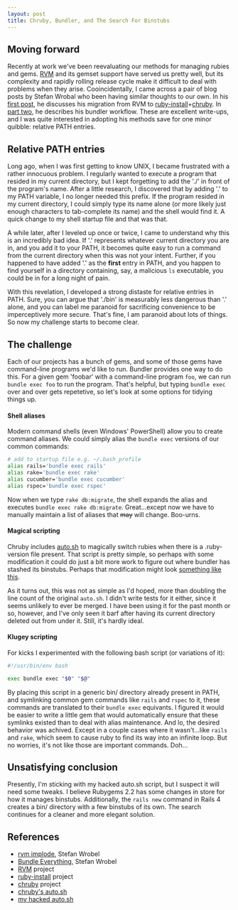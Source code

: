 ```yaml
---
layout: post
title: Chruby, Bundler, and The Search For Binstubs
---
```


## Moving forward

Recently at work we've been reevaluating our methods for managing rubies and
gems.  [RVM][] and its gemset support have served us pretty well, but its
complexity and rapidly rolling release cycle make it difficult to deal with
problems when they arise.  Cooincidentally, I came across a pair of blog posts
by Stefan Wrobal who been having similar thoughts to our own.  In his [first
post][swrobel-part-1], he discusses his migration from RVM to
[ruby-install][]+[chruby][].  In [part two][swrobel-part-2], he describes his
bundler workflow.  These are excellent write-ups, and I was quite interested
in adopting his methods save for one minor quibble: relative PATH entries.

## Relative PATH entries

Long ago, when I was first getting to know UNIX, I became frustrated with a
rather innocuous problem.  I regularly wanted to execute a program that
resided in my current directory, but I kept forgetting to add the './' in
front of the program's name.  After a little research, I discovered that by
adding '.' to my PATH variable, I no longer needed this prefix.  If the
program resided in my current directory, I could simply type its name alone
(or more likely just enough characters to tab-complete its name) and the shell
would find it.  A quick change to my shell startup file and that was that.

A while later, after I leveled up once or twice, I came to understand why this
is an incredibly bad idea.  If '.' represents whatever current directory you
are in, and you add it to your PATH, it becomes quite easy to run a command
from the current directory when this was not your intent.  Further, if you
happened to have added '.' as the **first** entry in PATH, and you happen to
find yourself in a directory containing, say, a malicious `ls` executable, you
could be in for a long night of pain.

With this revelation, I developed a strong distaste for relative entries in
PATH.  Sure, you can argue that './bin' is measurably less dangerous than '.'
alone, and you can label me paranoid for sacrificing convenience to be
imperceptively more secure.  That's fine, I am paranoid about lots of things.
So now my challenge starts to become clear.

## The challenge

Each of our projects has a bunch of gems, and some of those gems have
command-line programs we'd like to run.  Bundler provides one way to do this.
For a given gem 'foobar' with a command-line program `foo`, we can run `bundle
exec foo` to run the program.  That's helpful, but typing `bundle exec` over
and over gets repetetive, so let's look at some options for tidying things up.

#### Shell aliases

Modern command shells (even Windows' PowerShell) allow you to create command
aliases.  We could simply alias the `bundle exec` versions of our common
commands:

```bash
# add to startup file e.g. ~/.bash_profile
alias rails='bundle exec rails'
alias rake='bundle exec rake'
alias cucumber='bundle exec cucumber'
alias rspec='bundle exec rspec'
```

Now when we type `rake db:migrate`, the shell expands the alias and executes
`bundle exec rake db:migrate`.  Great...except now we have to manually
maintain a list of aliases that <strike>may</strike> will change.  Boo-urns.

#### Magical scripting

Chruby includes [auto.sh][chruby-auto] to magically switch rubies when there
is a .ruby-version file present.  That script is pretty simple, so perhaps
with some modification it could do just a bit more work to figure out where
bundler has stashed its binstubs.  Perhaps that modification might look
[something like this][chruby-auto-bundle-bin].

As it turns out, this was not as simple as I'd hoped, more than doubling the
line count of the original `auto.sh`.  I didn't write tests for it either,
since it seems unlikely to ever be merged.  I have been using it for the past
month or so, however, and I've only seen it barf after having its current
directory deleted out from under it.  Still, it's hardly ideal.

#### Klugey scripting

For kicks I experimented with the following bash script (or variations of it):

```bash
#!/usr/bin/env bash

exec bundle exec "$0" "$@"
```

By placing this script in a generic bin/ directory already present in PATH,
and symlinking common gem commands like `rails` and `rspec` to it, these
commands are translated to their `bundle exec` equivants.  I figured it would
be easier to write a little gem that would automatically ensure that these
symlinks existed than to deal with alias maintenance.  And lo, the desired
behavior was achived.  Except in a couple cases where it wasn't...like `rails`
and `rake`, which seem to cause ruby to find its way into an infinite loop.
But no worries, it's not like those are important commands.  Doh...

## Unsatisfying conclusion

Presently, I'm sticking with my hacked auto.sh script, but I suspect it will
need some tweaks.  I believe Rubygems 2.2 has some changes in store for how it
manages binstubs.  Additionally, the `rails new` command in Rails 4 creates a
bin/ directory with a few binstubs of its own.  The search continues for a
cleaner and more elegant solution.

## References

* [rvm implode][swrobel-part-1], Stefan Wrobel
* [Bundle Everything][swrobel-part-2], Stefan Wrobel
* [RVM][] project
* [ruby-install][] project
* [chruby][] project
* [chruby's auto.sh][chruby-auto]
* [my hacked auto.sh][chruby-auto-bundle-bin]


[RVM]: http://rvm.io/
[ruby-install]: https://github.com/postmodern/ruby-install/
[chruby]: https://github.com/postmodern/chruby/

[swrobel-part-1]: http://www.stefanwrobel.com/rvm-implode
[swrobel-part-2]: http://www.stefanwrobel.com/bundle-everything

[chruby-auto]: https://github.com/postmodern/chruby/blob/master/share/chruby/auto.sh
[chruby-auto-bundle-bin]: https://github.com/ilikepi/chruby/blob/auto_bundle_bin/share/chruby/auto.sh
